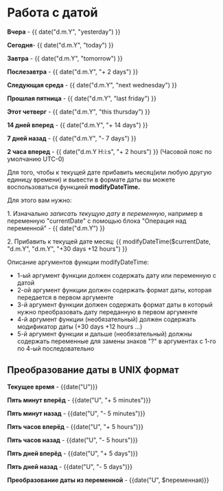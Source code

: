 # Работа с датой

**Вчера** - \{{ date("d.m.Y", "yesterday") \}}

**Сегодня**- \{{ date("d.m.Y", "today") \}}

**Завтра** - \{{ date("d.m.Y", "tomorrow") \}}

**Послезавтра** - \{{ date("d.m.Y", "+ 2 days") \}}

**Следующая среда** - \{{ date("d.m.Y", "next wednesday") \}}

**Прошлая пятница** - \{{ date("d.m.Y", "last friday") \}}

**Этот четверг** - \{{ date("d.m.Y", "this thursday") \}}

**14 дней вперед** - \{{ date("d.m.Y", "+ 14 days") \}}

**7 дней назад** - \{{ date("d.m.Y", "- 7 days") \}}

**2 часа вперед** -  \{{ date("d.m.Y H:i:s", "+ 2 hours") \}} (Часовой пояс по умолчанию UTC-0)

Для того, чтобы к текущей дате прибавить месяц(или любую другую единицу времени) и вывести в формате даты вы можете воспользоваться функцией **modifyDateTime.**&#x20;

Для этого вам нужно:

1\. Изначально _записать текущую дату в переменную_, например в переменную "currentDate" с помощью блока "Операция над переменной" - \{{ date("d.m.Y") \}}&#x20;

2\. Прибавить к текущей дате месяц: \{{ modifyDateTime($currentDate, "d.m.Y", "d.m.Y", "+30 days +12 hours") \}}

Описание аргументов функции modifyDateTime:

* 1-ый аргумент функции должен содержать дату или переменную с датой
* 2-ой аргумент функции должен содержать формат даты, которая передается в первом аргументе
* 3-й аргумент функции должен содержать формат даты в который нужно преобразовать дату переданную в первом аргументе
* 4-й аргумент функции (необязательный) должен содержать модификатор даты (+30 days +12 hours ...)
* 5-й аргумент функции и дальше (необязательный) должны содержать переменные для замены знаков "?" в аргументах с 1-го по 4-ый последовательно

## Преобразование даты в UNIX формат

**Текущее время** - \{{date("U")\}}

**Пять минут вперёд** - \{{date("U", "+ 5 minutes")\}}

**Пять минут назад** - \{{date("U", "- 5 minutes")\}}

**Пять часов вперёд** - \{{date("U", "+ 5 hours")\}}

**Пять часов назад** - \{{date("U", "- 5 hours")\}}

**Пять дней вперёд** - \{{date("U", "+ 5 days")\}}

**Пять дней назад** - \{{date("U", "- 5 days")\}}

**Преобразование даты из переменной** - \{{date("U", $переменная)\}}

